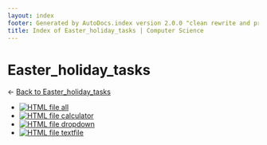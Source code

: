 ```yaml
---
layout: index
footer: Generated by AutoDocs.index version 2.0.0 "clean rewrite and preprocessing" ⓒ Starwort, 2020
title: Index of Easter_holiday_tasks | Computer Science
---
```


# Easter_holiday_tasks

← [Back to Easter_holiday_tasks](..)

- [![HTML file](https://img.icons8.com/windows/512/4a90e2/regular-document.png) all](_preprocess/Paper_2/easter_holiday_tasks/all.html)
- [![HTML file](https://img.icons8.com/windows/512/4a90e2/regular-document.png) calculator](_preprocess/Paper_2/easter_holiday_tasks/calculator.html)
- [![HTML file](https://img.icons8.com/windows/512/4a90e2/regular-document.png) dropdown](_preprocess/Paper_2/easter_holiday_tasks/dropdown.html)
- [![HTML file](https://img.icons8.com/windows/512/4a90e2/regular-document.png) textfile](_preprocess/Paper_2/easter_holiday_tasks/textfile.html)
